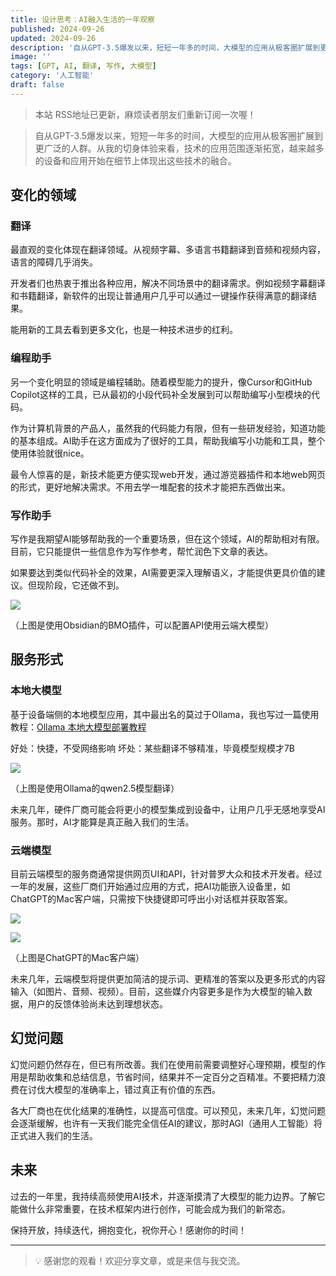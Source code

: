```yaml
---
title: 设计思考：AI融入生活的一年观察
published: 2024-09-26
updated: 2024-09-26
description: '自从GPT-3.5爆发以来，短短一年多的时间，大模型的应用从极客圈扩展到更广泛的人群'
image: ''
tags: [GPT, AI, 翻译, 写作, 大模型]
category: '人工智能'
draft: false
---
```


> 本站 RSS地址已更新，麻烦读者朋友们重新订阅一次喔！

> 自从GPT-3.5爆发以来，短短一年多的时间，大模型的应用从极客圈扩展到更广泛的人群。从我的切身体验来看，技术的应用范围逐渐拓宽，越来越多的设备和应用开始在细节上体现出这些技术的融合。

## 变化的领域

### 翻译

最直观的变化体现在翻译领域。从视频字幕、多语言书籍翻译到音频和视频内容，语言的障碍几乎消失。

开发者们也热衷于推出各种应用，解决不同场景中的翻译需求。例如视频字幕翻译和书籍翻译，新软件的出现让普通用户几乎可以通过一键操作获得满意的翻译结果。

能用新的工具去看到更多文化，也是一种技术进步的红利。

### 编程助手

另一个变化明显的领域是编程辅助。随着模型能力的提升，像Cursor和GitHub Copilot这样的工具，已从最初的小段代码补全发展到可以帮助编写小型模块的代码。

作为计算机背景的产品人，虽然我的代码能力有限，但有一些研发经验，知道功能的基本组成。AI助手在这方面成为了很好的工具，帮助我编写小功能和工具，整个使用体验就很nice。

最令人惊喜的是，新技术能更方便实现web开发，通过游览器插件和本地web网页的形式，更好地解决需求。不用去学一堆配套的技术才能把东西做出来。

### 写作助手

写作是我期望AI能够帮助我的一个重要场景，但在这个领域，AI的帮助相对有限。目前，它只能提供一些信息作为写作参考，帮忙润色下文章的表达。

如果要达到类似代码补全的效果，AI需要更深入理解语义，才能提供更具价值的建议。但现阶段，它还做不到。

![](https://blog-1259751088.cos.ap-shanghai.myqcloud.com/uPic/CleanShot%202024-09-25%20at%2018.04.35@2x.png)

（上图是使用Obsidian的BMO插件，可以配置API使用云端大模型）

## 服务形式

### 本地大模型

基于设备端侧的本地模型应用，其中最出名的莫过于Ollama，我也写过一篇使用教程：[Ollama 本地大模型部署教程](https://www.chawfoo.com/article/ai3)

好处：快捷，不受网络影响
坏处：某些翻译不够精准，毕竟模型规模才7B

![](https://blog-1259751088.cos.ap-shanghai.myqcloud.com/uPic/CleanShot%202024-09-25%20at%2018.09.58@2x.png)

（上图是使用Ollama的qwen2.5模型翻译）

未来几年，硬件厂商可能会将更小的模型集成到设备中，让用户几乎无感地享受AI服务。那时，AI才能算是真正融入我们的生活。

### 云端模型

目前云端模型的服务商通常提供网页UI和API，针对普罗大众和技术开发者。经过一年的发展，这些厂商们开始通过应用的方式，把AI功能嵌入设备里，如ChatGPT的Mac客户端，只需按下快捷键即可呼出小对话框并获取答案。

![](https://blog-1259751088.cos.ap-shanghai.myqcloud.com/uPic/CleanShot%202024-09-26%20at%2006.20.24@2x.png)

![](https://blog-1259751088.cos.ap-shanghai.myqcloud.com/uPic/CleanShot%202024-09-25%20at%2018.00.11@2x.png)

（上图是ChatGPT的Mac客户端）

未来几年，云端模型将提供更加简洁的提示词、更精准的答案以及更多形式的内容输入（如图片、音频、视频）。目前，这些媒介内容更多是作为大模型的输入数据，用户的反馈体验尚未达到理想状态。

## 幻觉问题

幻觉问题仍然存在，但已有所改善。我们在使用前需要调整好心理预期，模型的作用是帮助收集和总结信息，节省时间，结果并不一定百分之百精准。不要把精力浪费在讨伐大模型的准确率上，错过真正有价值的东西。

各大厂商也在优化结果的准确性，以提高可信度。可以预见，未来几年，幻觉问题会逐渐缓解，也许有一天我们能完全信任AI的建议，那时AGI（通用人工智能）将正式进入我们的生活。

## 未来

过去的一年里，我持续高频使用AI技术，并逐渐摸清了大模型的能力边界。了解它能做什么非常重要，在技术框架内进行创作，可能会成为我们的新常态。

保持开放，持续迭代，拥抱变化，祝你开心！感谢你的时间！

---

> 💡 感谢您的观看！欢迎分享文章，或是来信与我交流。
